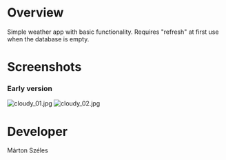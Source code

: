 # Overview #

Simple weather app with basic functionality.
Requires "refresh" at first use when the database is empty.

# Screenshots #

### Early version ###
![cloudy_01.jpg](https://bitbucket.org/repo/zezA5q/images/2773797347-cloudy_01.jpg)
![cloudy_02.jpg](https://bitbucket.org/repo/zezA5q/images/3984456780-cloudy_02.jpg)

# Developer #

Márton Széles